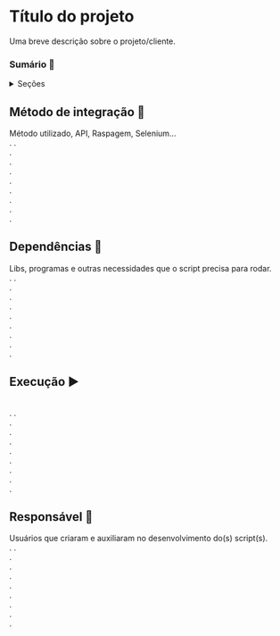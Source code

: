 # Título do projeto
Uma breve descrição sobre o projeto/cliente.

### Sumário 🔢
<!-- Tabela com o conteúdo -->
<details>
  <summary>Seções</summary>
  <ul>
    <li>
      <a href="#método-de-integração-">Método de integração</a>
    </li>
    <li>
      <a href="#dependências-">Dependências</a>
    </li>
    <li>
      <a href="#execução-">Execução</a>
    </li>
    <li>
      <a href="#responsável-">Responsável</a>
    </li>
  </ul>
</details>

## Método de integração 🎲
Método utilizado, API, Raspagem, Selenium...
<br/>
.
.<br/>
.
<br/>
.
<br/>
.
<br/>
.
<br/>
.
<br/>
.
<br/>
.
<br/>
.

## Dependências 🧩
Libs, programas e outras necessidades que o script precisa para rodar.
<br/>
.
.<br/>
.
<br/>
.
<br/>
.
<br/>
.
<br/>
.
<br/>
.
<br/>
.
<br/>
.

## Execução ▶
<br/>
.
.<br/>
.
<br/>
.
<br/>
.
<br/>
.
<br/>
.
<br/>
.
<br/>
.
<br/>
.

## Responsável 👔
Usuários que criaram e auxiliaram no desenvolvimento do(s) script(s).
<br/>
.
.<br/>
.
<br/>
.
<br/>
.
<br/>
.
<br/>
.
<br/>
.
<br/>
.
<br/>
.
